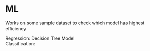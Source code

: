 # ML
Works on some sample dataset to check which model has highest efficiency <br>

Regression: Decision Tree Model <br>
Classification:
